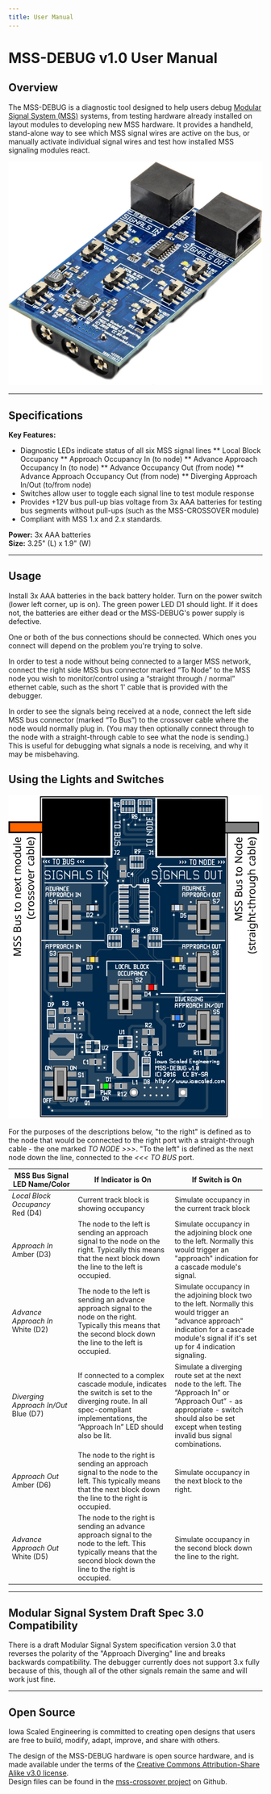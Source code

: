 ```yaml
---
title: User Manual
---
```

# MSS-DEBUG v1.0 User Manual

## Overview

The MSS-DEBUG is a diagnostic tool designed to help users debug [Modular Signal System (MSS)](https://modularsignalsystem.info/) systems, from testing hardware already installed on layout modules to developing new MSS hardware.  It provides a handheld, stand-alone way to see which MSS signal wires are active on the bus, or manually activate individual signal wires and test how installed MSS signaling modules react.

![](img/mss-debug.jpg)

---

## Specifications

**Key Features:**

* Diagnostic LEDs indicate status of all six MSS signal lines
** Local Block Occupancy
** Approach Occupancy In (to node)
** Advance Approach Occupancy In (to node)
** Advance Occupancy Out (from node)
** Advance Approach Occupancy Out (from node)
** Diverging Approach In/Out (to/from node)
* Switches allow user to toggle each signal line to test module response
* Provides +12V bus pull-up bias voltage from 3x AAA batteries for testing bus segments without
pull-ups (such as the MSS-CROSSOVER module)
* Compliant with MSS 1.x and 2.x standards.  

**Power:**  3x AAA batteries  
**Size:** 3.25" (L) x 1.9" (W)  

---

## Usage

Install 3x AAA batteries in the back battery holder. Turn on the power switch (lower left corner, up is on). The green power LED D1 should light. If it does not, the batteries are either dead or the MSS-DEBUG's power supply is defective.

One or both of the bus connections should be connected. Which ones you connect will depend on the problem you're trying to solve.

In order to test a node without being connected to a larger MSS network, connect the right side MSS bus connector marked “To Node” to the MSS node you wish to monitor/control using a “straight through / normal” ethernet cable, such as the short 1' cable that is provided with the debugger.

In order to see the signals being received at a node, connect the left side MSS bus connector (marked “To Bus”) to the crossover cable where the node would normally plug in. (You may then optionally connect through to the node with a straight-through cable to see what the node is sending.) This is useful for debugging what signals a node is receiving, and why it may be misbehaving.

## Using the Lights and Switches

![The Debugger PCB showing LED locations](img/mss-debug-pcb.png)

For the purposes of the descriptions below, "to the right" is defined as to the node that would be connected to the right port with a straight-through cable - the one marked *TO NODE >>>*.  "To the left" is defined as the next node down the line, connected to the *<<< TO BUS* port.

| MSS&nbsp;Bus&nbsp;Signal<br/>LED&nbsp;Name/Color | If Indicator is On | If Switch is On | 
|-------------------|--------------------|-----------------|
| *Local Block Occupancy*<br/>Red (D4) |Current track block is showing occupancy |Simulate occupancy in the current track block | 
| *Approach In*<br/>Amber (D3) |The node to the left is sending an approach signal to the node on the right. Typically this means that the next block down the line to the left is occupied. |Simulate occupancy in the adjoining block one to the left. Normally this would trigger an "approach" indication for a cascade module's signal.| 
| *Advance Approach In*<br/>White (D2) |The node to the left is sending an advance approach signal to the node on the right. Typically this means that the second block down the line to the left is occupied. |Simulate occupancy in the adjoining block two to the left. Normally this would trigger an "advance approach" indication for a cascade module's signal if it's set up for 4 indication signaling. | 
| *Diverging Approach In/Out*<br/>Blue (D7) |If connected to a complex cascade module, indicates the switch is set to the diverging route. In all spec-compliant implementations, the “Approach In” LED should also be lit. |Simulate a diverging route set at the next node to the left. The “Approach In” or “Approach Out” - as appropriate - switch should also be set except when testing invalid bus signal combinations. | 
| *Approach Out*<br/>Amber (D6) |The node to the right is sending an approach signal to the node to the left. This typically means that the next block down the line to the right is occupied. |Simulate occupancy in the next block to the right. |
| *Advance Approach Out*<br/>White (D5) |The node to the right is sending an advance approach signal to the node to the left. This typically means that the second block down the line to the right is occupied. |Simulate occupancy in the second block down the line to the right. | 


---

## Modular Signal System Draft Spec 3.0 Compatibility

There is a draft Modular Signal System specification version 3.0 that reverses the polarity of the "Approach Diverging" line and breaks backwards compatibility.  The debugger currently does not support 3.x fully because of this, though all of the other signals remain the same and will work just fine.

---

## Open Source 

Iowa Scaled Engineering is committed to creating open designs that users are free to build, modify, adapt, improve, and share with others.  

The design of the MSS-DEBUG hardware is open source hardware, and is made available under the
terms of the [Creative Commons Attribution-Share Alike v3.0 license](http://creativecommons.org/licenses/by-sa/3.0/).  
Design files can be found in the [mss-crossover project](https://github.com/IowaScaledEngineering/mss-debug) on 
Github.


